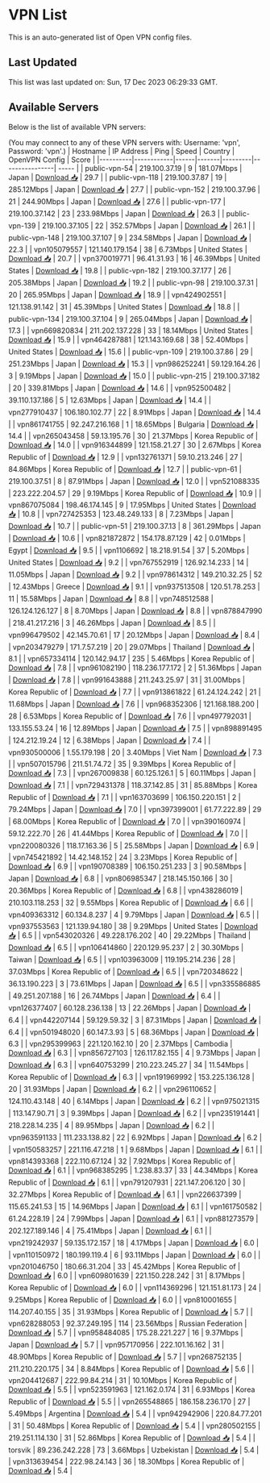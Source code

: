 # VPN List

This is an auto-generated list of Open VPN config files.

## Last Updated

This list was last updated on: Sun, 17 Dec 2023 06:29:33 GMT.

## Available Servers

Below is the list of available VPN servers:

(You may connect to any of these VPN servers with: Username: 'vpn', Password: 'vpn'.)
| Hostname | IP Address | Ping | Speed | Country | OpenVPN Config | Score |
|----------|------------|------|-------|---------|----------------| ----- |
| public-vpn-54 | 219.100.37.19 | 9 | 181.07Mbps | Japan | [Download 📥](./configs/server_0_JP.ovpn) | 29.7 |
| public-vpn-118 | 219.100.37.87 | 19 | 285.12Mbps | Japan | [Download 📥](./configs/server_1_JP.ovpn) | 27.7 |
| public-vpn-152 | 219.100.37.96 | 21 | 244.90Mbps | Japan | [Download 📥](./configs/server_2_JP.ovpn) | 27.6 |
| public-vpn-177 | 219.100.37.142 | 23 | 233.98Mbps | Japan | [Download 📥](./configs/server_3_JP.ovpn) | 26.3 |
| public-vpn-139 | 219.100.37.105 | 22 | 352.57Mbps | Japan | [Download 📥](./configs/server_4_JP.ovpn) | 26.1 |
| public-vpn-148 | 219.100.37.107 | 9 | 234.58Mbps | Japan | [Download 📥](./configs/server_5_JP.ovpn) | 22.3 |
| vpn105079557 | 121.140.179.154 | 38 | 6.73Mbps | United States | [Download 📥](./configs/server_6_US.ovpn) | 20.7 |
| vpn370019771 | 96.41.31.93 | 16 | 46.39Mbps | United States | [Download 📥](./configs/server_7_US.ovpn) | 19.8 |
| public-vpn-182 | 219.100.37.177 | 26 | 205.38Mbps | Japan | [Download 📥](./configs/server_8_JP.ovpn) | 19.2 |
| public-vpn-98 | 219.100.37.31 | 20 | 265.95Mbps | Japan | [Download 📥](./configs/server_9_JP.ovpn) | 18.9 |
| vpn424902551 | 121.138.91.142 | 31 | 45.39Mbps | United States | [Download 📥](./configs/server_10_US.ovpn) | 18.8 |
| public-vpn-134 | 219.100.37.104 | 9 | 265.04Mbps | Japan | [Download 📥](./configs/server_11_JP.ovpn) | 17.3 |
| vpn669820834 | 211.202.137.228 | 33 | 18.14Mbps | United States | [Download 📥](./configs/server_12_US.ovpn) | 15.9 |
| vpn464287881 | 121.143.169.68 | 38 | 52.40Mbps | United States | [Download 📥](./configs/server_13_US.ovpn) | 15.6 |
| public-vpn-109 | 219.100.37.86 | 29 | 251.23Mbps | Japan | [Download 📥](./configs/server_14_JP.ovpn) | 15.3 |
| vpn986252241 | 59.129.164.26 | 3 | 9.19Mbps | Japan | [Download 📥](./configs/server_15_JP.ovpn) | 15.0 |
| public-vpn-215 | 219.100.37.182 | 20 | 339.81Mbps | Japan | [Download 📥](./configs/server_16_JP.ovpn) | 14.6 |
| vpn952500482 | 39.110.137.186 | 5 | 12.63Mbps | Japan | [Download 📥](./configs/server_17_JP.ovpn) | 14.4 |
| vpn277910437 | 106.180.102.77 | 22 | 8.91Mbps | Japan | [Download 📥](./configs/server_18_JP.ovpn) | 14.4 |
| vpn861741755 | 92.247.216.168 | 1 | 18.65Mbps | Bulgaria | [Download 📥](./configs/server_19_BG.ovpn) | 14.4 |
| vpn265043458 | 59.13.195.76 | 30 | 21.37Mbps | Korea Republic of | [Download 📥](./configs/server_20_KR.ovpn) | 14.0 |
| vpn916344899 | 121.158.21.27 | 30 | 2.67Mbps | Korea Republic of | [Download 📥](./configs/server_21_KR.ovpn) | 12.9 |
| vpn132761371 | 59.10.213.246 | 27 | 84.86Mbps | Korea Republic of | [Download 📥](./configs/server_22_KR.ovpn) | 12.7 |
| public-vpn-61 | 219.100.37.51 | 8 | 87.91Mbps | Japan | [Download 📥](./configs/server_23_JP.ovpn) | 12.0 |
| vpn521088335 | 223.222.204.57 | 29 | 9.19Mbps | Korea Republic of | [Download 📥](./configs/server_24_KR.ovpn) | 10.9 |
| vpn867075084 | 198.46.174.145 | 9 | 17.95Mbps | United States | [Download 📥](./configs/server_25_US.ovpn) | 10.8 |
| vpn727425353 | 123.48.249.133 | 8 | 7.23Mbps | Japan | [Download 📥](./configs/server_26_JP.ovpn) | 10.7 |
| public-vpn-51 | 219.100.37.13 | 8 | 361.29Mbps | Japan | [Download 📥](./configs/server_27_JP.ovpn) | 10.6 |
| vpn821872872 | 154.178.87.129 | 42 | 0.01Mbps | Egypt | [Download 📥](./configs/server_28_EG.ovpn) | 9.5 |
| vpn1106692 | 18.218.91.54 | 37 | 5.20Mbps | United States | [Download 📥](./configs/server_29_US.ovpn) | 9.2 |
| vpn767552919 | 126.92.14.233 | 14 | 11.05Mbps | Japan | [Download 📥](./configs/server_30_JP.ovpn) | 9.2 |
| vpn978614312 | 149.210.32.25 | 52 | 12.43Mbps | Greece | [Download 📥](./configs/server_31_GR.ovpn) | 9.1 |
| vpn937513508 | 120.51.78.253 | 11 | 15.58Mbps | Japan | [Download 📥](./configs/server_32_JP.ovpn) | 8.8 |
| vpn748512588 | 126.124.126.127 | 8 | 8.70Mbps | Japan | [Download 📥](./configs/server_33_JP.ovpn) | 8.8 |
| vpn878847990 | 218.41.217.216 | 3 | 46.26Mbps | Japan | [Download 📥](./configs/server_34_JP.ovpn) | 8.5 |
| vpn996479502 | 42.145.70.61 | 17 | 20.12Mbps | Japan | [Download 📥](./configs/server_35_JP.ovpn) | 8.4 |
| vpn203479279 | 171.7.57.219 | 20 | 29.07Mbps | Thailand | [Download 📥](./configs/server_36_TH.ovpn) | 8.1 |
| vpn657334114 | 120.142.94.17 | 235 | 5.46Mbps | Korea Republic of | [Download 📥](./configs/server_37_KR.ovpn) | 7.8 |
| vpn961082190 | 118.236.177.172 | 2 | 51.36Mbps | Japan | [Download 📥](./configs/server_38_JP.ovpn) | 7.8 |
| vpn991643888 | 211.243.25.97 | 31 | 31.00Mbps | Korea Republic of | [Download 📥](./configs/server_39_KR.ovpn) | 7.7 |
| vpn913861822 | 61.24.124.242 | 21 | 11.68Mbps | Japan | [Download 📥](./configs/server_40_JP.ovpn) | 7.6 |
| vpn968352306 | 121.168.188.200 | 28 | 6.53Mbps | Korea Republic of | [Download 📥](./configs/server_41_KR.ovpn) | 7.6 |
| vpn497792031 | 133.155.53.24 | 16 | 12.89Mbps | Japan | [Download 📥](./configs/server_42_JP.ovpn) | 7.5 |
| vpn898891495 | 124.212.19.24 | 12 | 6.38Mbps | Japan | [Download 📥](./configs/server_43_JP.ovpn) | 7.4 |
| vpn930500006 | 1.55.179.198 | 20 | 3.40Mbps | Viet Nam | [Download 📥](./configs/server_44_VN.ovpn) | 7.3 |
| vpn507015796 | 211.51.74.72 | 35 | 9.39Mbps | Korea Republic of | [Download 📥](./configs/server_45_KR.ovpn) | 7.3 |
| vpn267009838 | 60.125.126.1 | 5 | 60.11Mbps | Japan | [Download 📥](./configs/server_46_JP.ovpn) | 7.1 |
| vpn729431378 | 118.37.142.85 | 31 | 85.88Mbps | Korea Republic of | [Download 📥](./configs/server_47_KR.ovpn) | 7.1 |
| vpn163703699 | 106.150.220.151 | 2 | 79.24Mbps | Japan | [Download 📥](./configs/server_48_JP.ovpn) | 7.0 |
| vpn397399001 | 61.77.222.89 | 29 | 68.00Mbps | Korea Republic of | [Download 📥](./configs/server_49_KR.ovpn) | 7.0 |
| vpn390160974 | 59.12.222.70 | 26 | 41.44Mbps | Korea Republic of | [Download 📥](./configs/server_50_KR.ovpn) | 7.0 |
| vpn220080326 | 118.17.163.36 | 5 | 25.58Mbps | Japan | [Download 📥](./configs/server_51_JP.ovpn) | 6.9 |
| vpn745421892 | 14.42.148.152 | 24 | 3.23Mbps | Korea Republic of | [Download 📥](./configs/server_52_KR.ovpn) | 6.9 |
| vpn190708389 | 106.150.251.233 | 3 | 90.58Mbps | Japan | [Download 📥](./configs/server_53_JP.ovpn) | 6.8 |
| vpn806985347 | 218.145.150.166 | 30 | 20.36Mbps | Korea Republic of | [Download 📥](./configs/server_54_KR.ovpn) | 6.8 |
| vpn438286019 | 210.103.118.253 | 32 | 9.55Mbps | Korea Republic of | [Download 📥](./configs/server_55_KR.ovpn) | 6.6 |
| vpn409363312 | 60.134.8.237 | 4 | 9.79Mbps | Japan | [Download 📥](./configs/server_56_JP.ovpn) | 6.5 |
| vpn937553563 | 121.139.94.180 | 38 | 9.29Mbps | United States | [Download 📥](./configs/server_57_US.ovpn) | 6.5 |
| vpn543020326 | 49.228.176.202 | 40 | 29.22Mbps | Thailand | [Download 📥](./configs/server_58_TH.ovpn) | 6.5 |
| vpn106414860 | 220.129.95.237 | 2 | 30.30Mbps | Taiwan | [Download 📥](./configs/server_59_TW.ovpn) | 6.5 |
| vpn103963009 | 119.195.214.236 | 28 | 37.03Mbps | Korea Republic of | [Download 📥](./configs/server_60_KR.ovpn) | 6.5 |
| vpn720348622 | 36.13.190.223 | 3 | 73.61Mbps | Japan | [Download 📥](./configs/server_61_JP.ovpn) | 6.5 |
| vpn335586885 | 49.251.207.188 | 16 | 26.74Mbps | Japan | [Download 📥](./configs/server_62_JP.ovpn) | 6.4 |
| vpn126377407 | 60.128.236.138 | 13 | 22.26Mbps | Japan | [Download 📥](./configs/server_63_JP.ovpn) | 6.4 |
| vpn442207144 | 59.129.59.32 | 3 | 87.31Mbps | Japan | [Download 📥](./configs/server_64_JP.ovpn) | 6.4 |
| vpn501948020 | 60.147.3.93 | 5 | 68.36Mbps | Japan | [Download 📥](./configs/server_65_JP.ovpn) | 6.3 |
| vpn295399963 | 221.120.162.10 | 20 | 2.37Mbps | Cambodia | [Download 📥](./configs/server_66_KH.ovpn) | 6.3 |
| vpn856727103 | 126.117.82.155 | 4 | 9.73Mbps | Japan | [Download 📥](./configs/server_67_JP.ovpn) | 6.3 |
| vpn640753299 | 210.223.245.27 | 34 | 11.54Mbps | Korea Republic of | [Download 📥](./configs/server_68_KR.ovpn) | 6.3 |
| vpn191969992 | 153.225.136.128 | 20 | 31.93Mbps | Japan | [Download 📥](./configs/server_69_JP.ovpn) | 6.2 |
| vpn296110652 | 124.110.43.148 | 40 | 6.14Mbps | Japan | [Download 📥](./configs/server_70_JP.ovpn) | 6.2 |
| vpn975021315 | 113.147.90.71 | 3 | 9.39Mbps | Japan | [Download 📥](./configs/server_71_JP.ovpn) | 6.2 |
| vpn235191441 | 218.228.14.235 | 4 | 89.95Mbps | Japan | [Download 📥](./configs/server_72_JP.ovpn) | 6.2 |
| vpn963591133 | 111.233.138.82 | 22 | 6.92Mbps | Japan | [Download 📥](./configs/server_73_JP.ovpn) | 6.2 |
| vpn150583257 | 221.116.47.218 | 1 | 9.68Mbps | Japan | [Download 📥](./configs/server_74_JP.ovpn) | 6.1 |
| vpn814393368 | 222.110.67.124 | 32 | 7.92Mbps | Korea Republic of | [Download 📥](./configs/server_75_KR.ovpn) | 6.1 |
| vpn968385295 | 1.238.83.37 | 33 | 44.34Mbps | Korea Republic of | [Download 📥](./configs/server_76_KR.ovpn) | 6.1 |
| vpn791207931 | 221.147.206.120 | 30 | 32.27Mbps | Korea Republic of | [Download 📥](./configs/server_77_KR.ovpn) | 6.1 |
| vpn226637399 | 115.65.241.53 | 15 | 14.96Mbps | Japan | [Download 📥](./configs/server_78_JP.ovpn) | 6.1 |
| vpn161750582 | 61.24.228.19 | 24 | 7.99Mbps | Japan | [Download 📥](./configs/server_79_JP.ovpn) | 6.1 |
| vpn881273579 | 202.127.189.146 | 4 | 75.41Mbps | Japan | [Download 📥](./configs/server_80_JP.ovpn) | 6.1 |
| vpn219242937 | 59.135.172.157 | 18 | 4.17Mbps | Japan | [Download 📥](./configs/server_81_JP.ovpn) | 6.0 |
| vpn110150972 | 180.199.119.4 | 6 | 93.11Mbps | Japan | [Download 📥](./configs/server_82_JP.ovpn) | 6.0 |
| vpn201046750 | 180.66.31.204 | 33 | 45.42Mbps | Korea Republic of | [Download 📥](./configs/server_83_KR.ovpn) | 6.0 |
| vpn609801639 | 221.150.228.242 | 31 | 8.17Mbps | Korea Republic of | [Download 📥](./configs/server_84_KR.ovpn) | 6.0 |
| vpn114369296 | 121.151.81.173 | 24 | 9.25Mbps | Korea Republic of | [Download 📥](./configs/server_85_KR.ovpn) | 6.0 |
| vpn810001655 | 114.207.40.155 | 35 | 31.93Mbps | Korea Republic of | [Download 📥](./configs/server_86_KR.ovpn) | 5.7 |
| vpn628288053 | 92.37.249.195 | 114 | 23.56Mbps | Russian Federation | [Download 📥](./configs/server_87_RU.ovpn) | 5.7 |
| vpn958484085 | 175.28.221.227 | 16 | 9.37Mbps | Japan | [Download 📥](./configs/server_88_JP.ovpn) | 5.7 |
| vpn957170956 | 222.101.16.162 | 31 | 48.90Mbps | Korea Republic of | [Download 📥](./configs/server_89_KR.ovpn) | 5.7 |
| vpn268752135 | 211.210.220.175 | 34 | 8.84Mbps | Korea Republic of | [Download 📥](./configs/server_90_KR.ovpn) | 5.6 |
| vpn204412687 | 222.99.84.214 | 31 | 10.10Mbps | Korea Republic of | [Download 📥](./configs/server_91_KR.ovpn) | 5.5 |
| vpn523591963 | 121.162.0.174 | 31 | 6.93Mbps | Korea Republic of | [Download 📥](./configs/server_92_KR.ovpn) | 5.5 |
| vpn265548865 | 186.158.236.170 | 27 | 5.49Mbps | Argentina | [Download 📥](./configs/server_93_AR.ovpn) | 5.4 |
| vpn942942906 | 220.84.77.201 | 31 | 50.48Mbps | Korea Republic of | [Download 📥](./configs/server_94_KR.ovpn) | 5.4 |
| vpn280502155 | 219.251.114.130 | 31 | 52.86Mbps | Korea Republic of | [Download 📥](./configs/server_95_KR.ovpn) | 5.4 |
| torsvik | 89.236.242.228 | 73 | 3.66Mbps | Uzbekistan | [Download 📥](./configs/server_96_UZ.ovpn) | 5.4 |
| vpn313639454 | 222.98.24.143 | 36 | 18.30Mbps | Korea Republic of | [Download 📥](./configs/server_97_KR.ovpn) | 5.4 |
